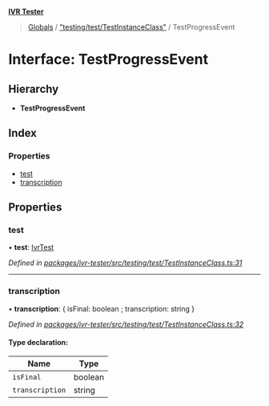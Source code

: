 **[IVR Tester](../README.md)**

> [Globals](../README.md) / ["testing/test/TestInstanceClass"](../modules/_testing_test_testinstanceclass_.md) / TestProgressEvent

# Interface: TestProgressEvent

## Hierarchy

* **TestProgressEvent**

## Index

### Properties

* [test](_testing_test_testinstanceclass_.testprogressevent.md#test)
* [transcription](_testing_test_testinstanceclass_.testprogressevent.md#transcription)

## Properties

### test

•  **test**: [IvrTest](_testing_test_ivrtest_.ivrtest.md)

*Defined in [packages/ivr-tester/src/testing/test/TestInstanceClass.ts:31](https://github.com/SketchingDev/ivr-tester/blob/cff7065/packages/ivr-tester/src/testing/test/TestInstanceClass.ts#L31)*

___

### transcription

•  **transcription**: { isFinal: boolean ; transcription: string  }

*Defined in [packages/ivr-tester/src/testing/test/TestInstanceClass.ts:32](https://github.com/SketchingDev/ivr-tester/blob/cff7065/packages/ivr-tester/src/testing/test/TestInstanceClass.ts#L32)*

#### Type declaration:

Name | Type |
------ | ------ |
`isFinal` | boolean |
`transcription` | string |
